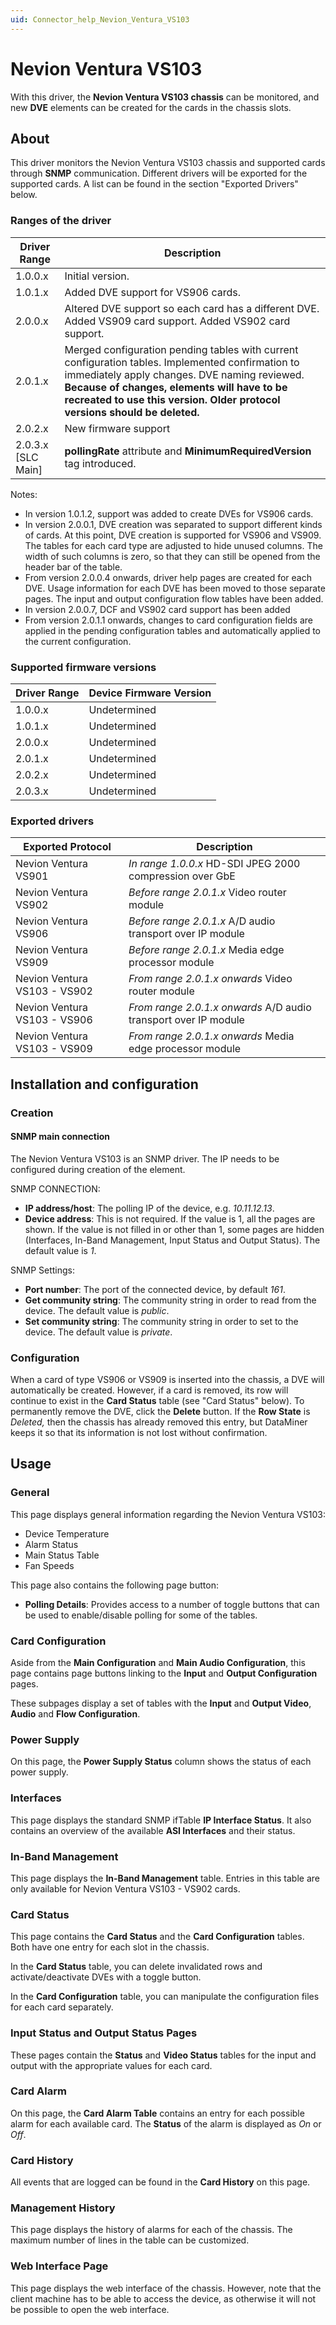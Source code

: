 ```yaml
---
uid: Connector_help_Nevion_Ventura_VS103
---
```


# Nevion Ventura VS103

With this driver, the **Nevion Ventura VS103 chassis** can be monitored, and new **DVE** elements can be created for the cards in the chassis slots.

## About

This driver monitors the Nevion Ventura VS103 chassis and supported cards through **SNMP** communication. Different drivers will be exported for the supported cards. A list can be found in the section "Exported Drivers" below.

### Ranges of the driver

| **Driver Range**     | **Description**                                                                                                                                                                                                                                                               |
|----------------------|-------------------------------------------------------------------------------------------------------------------------------------------------------------------------------------------------------------------------------------------------------------------------------|
| 1.0.0.x              | Initial version.                                                                                                                                                                                                                                                              |
| 1.0.1.x              | Added DVE support for VS906 cards.                                                                                                                                                                                                                                            |
| 2.0.0.x              | Altered DVE support so each card has a different DVE. Added VS909 card support. Added VS902 card support.                                                                                                                                                                     |
| 2.0.1.x              | Merged configuration pending tables with current configuration tables. Implemented confirmation to immediately apply changes. DVE naming reviewed. **Because of changes, elements will have to be recreated to use this version. Older protocol versions should be deleted.** |
| 2.0.2.x              | New firmware support                                                                                                                                                                                                                                                          |
| 2.0.3.x \[SLC Main\] | **pollingRate** attribute and **MinimumRequiredVersion** tag introduced.                                                                                                                                                                                                      |

Notes:

- In version 1.0.1.2, support was added to create DVEs for VS906 cards.
- In version 2.0.0.1, DVE creation was separated to support different kinds of cards. At this point, DVE creation is supported for VS906 and VS909. The tables for each card type are adjusted to hide unused columns. The width of such columns is zero, so that they can still be opened from the header bar of the table.
- From version 2.0.0.4 onwards, driver help pages are created for each DVE. Usage information for each DVE has been moved to those separate pages. The input and output configuration flow tables have been added.
- In version 2.0.0.7, DCF and VS902 card support has been added
- From version 2.0.1.1 onwards, changes to card configuration fields are applied in the pending configuration tables and automatically applied to the current configuration.

### Supported firmware versions

| **Driver Range** | **Device Firmware Version** |
|------------------|-----------------------------|
| 1.0.0.x          | Undetermined                |
| 1.0.1.x          | Undetermined                |
| 2.0.0.x          | Undetermined                |
| 2.0.1.x          | Undetermined                |
| 2.0.2.x          | Undetermined                |
| 2.0.3.x          | Undetermined                |

### Exported drivers

| **Exported Protocol**        | **Description**                                                 |
|------------------------------|-----------------------------------------------------------------|
| Nevion Ventura VS901         | *In range 1.0.0.x* HD-SDI JPEG 2000 compression over GbE        |
| Nevion Ventura VS902         | *Before range 2.0.1.x* Video router module                      |
| Nevion Ventura VS906         | *Before range 2.0.1.x* A/D audio transport over IP module       |
| Nevion Ventura VS909         | *Before range 2.0.1.x* Media edge processor module              |
| Nevion Ventura VS103 - VS902 | *From range 2.0.1.x onwards* Video router module                |
| Nevion Ventura VS103 - VS906 | *From range 2.0.1.x onwards* A/D audio transport over IP module |
| Nevion Ventura VS103 - VS909 | *From range 2.0.1.x onwards* Media edge processor module        |

## Installation and configuration

### Creation

#### SNMP main connection

The Nevion Ventura VS103 is an SNMP driver. The IP needs to be configured during creation of the element.

SNMP CONNECTION:

- **IP address/host**: The polling IP of the device, e.g. *10.11.12.13*.
- **Device address**: This is not required. If the value is 1, all the pages are shown. If the value is not filled in or other than 1, some pages are hidden (Interfaces, In-Band Management, Input Status and Output Status). The default value is *1*.

SNMP Settings:

- **Port number**: The port of the connected device, by default *161*.
- **Get community string**: The community string in order to read from the device. The default value is *public*.
- **Set community string**: The community string in order to set to the device. The default value is *private*.

### Configuration

When a card of type VS906 or VS909 is inserted into the chassis, a DVE will automatically be created. However, if a card is removed, its row will continue to exist in the **Card Status** table (see "Card Status" below). To permanently remove the DVE, click the **Delete** button. If the **Row State** is *Deleted,* then the chassis has already removed this entry, but DataMiner keeps it so that its information is not lost without confirmation.

## Usage

### General

This page displays general information regarding the Nevion Ventura VS103:

- Device Temperature
- Alarm Status
- Main Status Table
- Fan Speeds

This page also contains the following page button:

- **Polling Details**: Provides access to a number of toggle buttons that can be used to enable/disable polling for some of the tables.

### Card Configuration

Aside from the **Main Configuration** and **Main Audio Configuration**, this page contains page buttons linking to the **Input** and **Output Configuration** pages.

These subpages display a set of tables with the **Input** and **Output Video**, **Audio** and **Flow Configuration**.

### Power Supply

On this page, the **Power Supply Status** column shows the status of each power supply.

### Interfaces

This page displays the standard SNMP ifTable **IP Interface Status**. It also contains an overview of the available **ASI Interfaces** and their status.

### In-Band Management

This page displays the **In-Band Management** table. Entries in this table are only available for Nevion Ventura VS103 - VS902 cards.

### Card Status

This page contains the **Card Status** and the **Card Configuration** tables. Both have one entry for each slot in the chassis.

In the **Card Status** table, you can delete invalidated rows and activate/deactivate DVEs with a toggle button.

In the **Card Configuration** table, you can manipulate the configuration files for each card separately.

### Input Status and Output Status Pages

These pages contain the **Status** and **Video Status** tables for the input and output with the appropriate values for each card.

### Card Alarm

On this page, the **Card Alarm Table** contains an entry for each possible alarm for each available card. The **Status** of the alarm is displayed as *On* or *Off*.

### Card History

All events that are logged can be found in the **Card History** on this page.

### Management History

This page displays the history of alarms for each of the chassis. The maximum number of lines in the table can be customized.

### Web Interface Page

This page displays the web interface of the chassis. However, note that the client machine has to be able to access the device, as otherwise it will not be possible to open the web interface.
